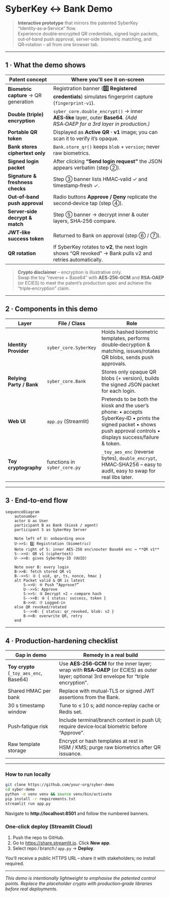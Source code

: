
# SyberKey ↔︎ Bank Demo

> **Interactive prototype** that mirrors the patented SyberKey “Identity‑as‑a‑Service” flow.  
> Experience double‑encrypted QR credentials, signed login packets, out‑of‑band push approval, server‑side biometric matching, and QR‑rotation – all from one browser tab.

---

## 1 · What the demo shows

| Patent concept | Where you’ll see it on‑screen |
|----------------|--------------------------------|
| **Biometric capture** → QR generation | Registration banner (**0️⃣ Registered credentials**) simulates fingerprint capture (`fingerprint‑v1`). |
| **Double (triple) encryption** | `syber_core.double_encrypt()` → inner **AES‑like** layer, outer **Base64**. *(Add RSA‑OAEP for a 3rd layer in production.)* |
| **Portable QR token** | Displayed as **Active QR · v1** image; you can scan it to verify it’s opaque. |
| **Bank stores ciphertext only** | `Bank.store_qr()` keeps `blob` + `version`; never raw biometrics. |
| **Signed login packet** | After clicking **“Send login request”** the JSON appears verbatim (step ②). |
| **Signature & freshness checks** | Step ③ banner lists HMAC‑valid ✓ and timestamp‑fresh ✓. |
| **Out‑of‑band push approval** | Radio buttons **Approve / Deny** replicate the second‑device tap (step ④). |
| **Server‑side decrypt & match** | Step ⑤ banner → decrypt inner & outer layers, SHA‑256 compare. |
| **JWT‑like success token** | Returned to Bank on approval (step ⑥ / ⑦). |
| **QR rotation** | If SyberKey rotates to **v2**, the next login shows “QR revoked” → Bank pulls v2 and retries automatically. |

> **Crypto disclaimer** – encryption is illustrative only.  
> Swap the toy “reverse + Base64” with **AES‑256‑GCM** and **RSA‑OAEP** (or ECIES) to meet the patent’s production spec and achieve the “triple‑encryption” claim.

---

## 2 · Components in this demo

| Layer | File / Class | Role |
|-------|--------------|------|
| **Identity Provider** | `syber_core.SyberKey` | Holds hashed biometric templates, performs double‑decryption & matching, issues/rotates QR blobs, sends push approvals. |
| **Relying Party / Bank** | `syber_core.Bank` | Stores only opaque QR blobs (+ version), builds the signed JSON packet for each login. |
| **Web UI** | `app.py` (Streamlit) | Pretends to be both the kiosk and the user’s phone: • accepts SyberKey‑ID • prints the signed packet • shows push approval controls • displays success/failure & token. |
| **Toy cryptography** | functions in `syber_core.py` | `_toy_aes_enc` (reverse bytes), `double_encrypt`, HMAC‑SHA256 – easy to audit, easy to swap for real libs later. |

---

## 3 · End‑to‑end flow

```mermaid
sequenceDiagram
    autonumber
    actor U as User
    participant B as Bank (kiosk / agent)
    participant S as SyberKey Server

    Note left of U: onboarding once
    U->>S: 0️⃣ Registration (biometric)
    Note right of S: inner AES‑256 enc\nouter Base64 enc → **QR v1**
    S-->>U: QR v1 (ciphertext)
    U-->>B: gives SyberKey‑ID (UUID)

    Note over B: every login
    B->>B: fetch stored QR v1
    B-->>S: ② { uid, qr, ts, nonce, hmac }
    alt Packet valid & QR is latest
        S->>U: ④ Push “Approve?”
        U-->>S: Approve
        S->>S: ⑤ Decrypt ×2 → compare hash
        S-->>B: ⑥ { status: success, token }
        B->>U: ⑦ Logged‑in
    else QR revoked/rotated
        S-->>B: { status: qr_revoked, blob: v2 }
        B->>B: overwrite QR, retry
    end
```

---

## 4 · Production‑hardening checklist

| Gap in demo | Remedy in a real build |
|-------------|------------------------|
| **Toy crypto** (`_toy_aes_enc`, Base64) | Use **AES‑256‑GCM** for the inner layer; wrap with **RSA‑OAEP** (or ECIES) as outer layer; optional 3rd envelope for “triple encryption”. |
| Shared HMAC per bank | Replace with mutual‑TLS or signed JWT assertions from the Bank. |
| 30 s timestamp window | Tune to ≤ 10 s; add nonce‑replay cache or Redis set. |
| Push‑fatigue risk | Include terminal/branch context in push UI; require device‑local biometric before “Approve”. |
| Raw template storage | Encrypt or hash templates at rest in HSM / KMS; purge raw biometrics after QR issuance. |

---

### How to run locally

```bash
git clone https://github.com/your‑org/syber‑demo
cd syber‑demo
python -m venv venv && source venv/bin/activate
pip install -r requirements.txt
streamlit run app.py
```
Navigate to **http://localhost:8501** and follow the numbered banners.

### One‑click deploy (Streamlit Cloud)

1. Push the repo to GitHub.  
2. Go to <https://share.streamlit.io>. Click **New app**.  
3. Select repo / branch / `app.py` → **Deploy**.  

You’ll receive a public HTTPS URL – share it with stakeholders; no install required.

---

_*This demo is intentionally lightweight to emphasise the patented control points. Replace the placeholder crypto with production‑grade libraries before real deployments.*_
